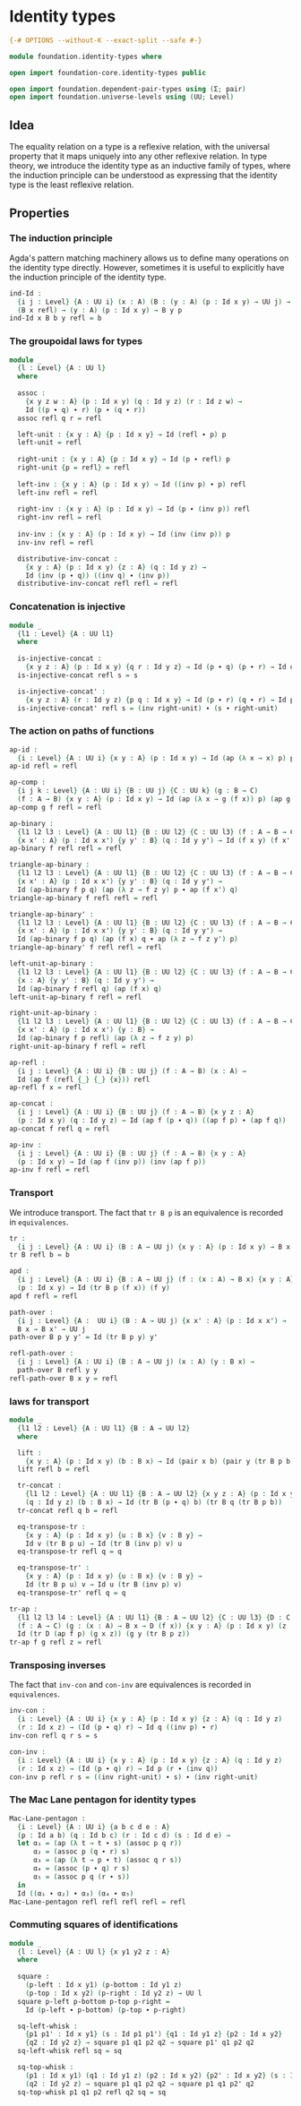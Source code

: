# Identity types

```agda
{-# OPTIONS --without-K --exact-split --safe #-}

module foundation.identity-types where

open import foundation-core.identity-types public

open import foundation.dependent-pair-types using (Σ; pair)
open import foundation.universe-levels using (UU; Level)
```

## Idea

The equality relation on a type is a reflexive relation, with the universal property that it maps uniquely into any other reflexive relation. In type theory, we introduce the identity type as an inductive family of types, where the induction principle can be understood as expressing that the identity type is the least reflexive relation.

## Properties

### The induction principle

Agda's pattern matching machinery allows us to define many operations on the identity type directly. However, sometimes it is useful to explicitly have the induction principle of the identity type.

```agda
ind-Id :
  {i j : Level} {A : UU i} (x : A) (B : (y : A) (p : Id x y) → UU j) →
  (B x refl) → (y : A) (p : Id x y) → B y p
ind-Id x B b y refl = b
```

### The groupoidal laws for types

```agda
module _
  {l : Level} {A : UU l}
  where
  
  assoc :
    {x y z w : A} (p : Id x y) (q : Id y z) (r : Id z w) →
    Id ((p ∙ q) ∙ r) (p ∙ (q ∙ r))
  assoc refl q r = refl

  left-unit : {x y : A} {p : Id x y} → Id (refl ∙ p) p
  left-unit = refl
  
  right-unit : {x y : A} {p : Id x y} → Id (p ∙ refl) p
  right-unit {p = refl} = refl
  
  left-inv : {x y : A} (p : Id x y) → Id ((inv p) ∙ p) refl
  left-inv refl = refl
  
  right-inv : {x y : A} (p : Id x y) → Id (p ∙ (inv p)) refl
  right-inv refl = refl
  
  inv-inv : {x y : A} (p : Id x y) → Id (inv (inv p)) p
  inv-inv refl = refl

  distributive-inv-concat :
    {x y : A} (p : Id x y) {z : A} (q : Id y z) →
    Id (inv (p ∙ q)) ((inv q) ∙ (inv p))
  distributive-inv-concat refl refl = refl
```

### Concatenation is injective

```agda
module _
  {l1 : Level} {A : UU l1}
  where
  
  is-injective-concat :
    {x y z : A} (p : Id x y) {q r : Id y z} → Id (p ∙ q) (p ∙ r) → Id q r
  is-injective-concat refl s = s

  is-injective-concat' :
    {x y z : A} (r : Id y z) {p q : Id x y} → Id (p ∙ r) (q ∙ r) → Id p q
  is-injective-concat' refl s = (inv right-unit) ∙ (s ∙ right-unit)
```

### The action on paths of functions

```agda
ap-id :
  {i : Level} {A : UU i} {x y : A} (p : Id x y) → Id (ap (λ x → x) p) p
ap-id refl = refl

ap-comp :
  {i j k : Level} {A : UU i} {B : UU j} {C : UU k} (g : B → C)
  (f : A → B) {x y : A} (p : Id x y) → Id (ap (λ x → g (f x)) p) (ap g (ap f p))
ap-comp g f refl = refl

ap-binary :
  {l1 l2 l3 : Level} {A : UU l1} {B : UU l2} {C : UU l3} (f : A → B → C) →
  {x x' : A} (p : Id x x') {y y' : B} (q : Id y y') → Id (f x y) (f x' y')
ap-binary f refl refl = refl

triangle-ap-binary :
  {l1 l2 l3 : Level} {A : UU l1} {B : UU l2} {C : UU l3} (f : A → B → C) →
  {x x' : A} (p : Id x x') {y y' : B} (q : Id y y') →
  Id (ap-binary f p q) (ap (λ z → f z y) p ∙ ap (f x') q)
triangle-ap-binary f refl refl = refl

triangle-ap-binary' :
  {l1 l2 l3 : Level} {A : UU l1} {B : UU l2} {C : UU l3} (f : A → B → C) →
  {x x' : A} (p : Id x x') {y y' : B} (q : Id y y') →
  Id (ap-binary f p q) (ap (f x) q ∙ ap (λ z → f z y') p)
triangle-ap-binary' f refl refl = refl

left-unit-ap-binary :
  {l1 l2 l3 : Level} {A : UU l1} {B : UU l2} {C : UU l3} (f : A → B → C) →
  {x : A} {y y' : B} (q : Id y y') →
  Id (ap-binary f refl q) (ap (f x) q)
left-unit-ap-binary f refl = refl

right-unit-ap-binary :
  {l1 l2 l3 : Level} {A : UU l1} {B : UU l2} {C : UU l3} (f : A → B → C) →
  {x x' : A} (p : Id x x') {y : B} →
  Id (ap-binary f p refl) (ap (λ z → f z y) p)
right-unit-ap-binary f refl = refl

ap-refl :
  {i j : Level} {A : UU i} {B : UU j} (f : A → B) (x : A) →
  Id (ap f (refl {_} {_} {x})) refl
ap-refl f x = refl

ap-concat :
  {i j : Level} {A : UU i} {B : UU j} (f : A → B) {x y z : A}
  (p : Id x y) (q : Id y z) → Id (ap f (p ∙ q)) ((ap f p) ∙ (ap f q))
ap-concat f refl q = refl

ap-inv :
  {i j : Level} {A : UU i} {B : UU j} (f : A → B) {x y : A}
  (p : Id x y) → Id (ap f (inv p)) (inv (ap f p))
ap-inv f refl = refl
```

### Transport

We introduce transport. The fact that `tr B p` is an equivalence is recorded in `equivalences`.

```agda
tr :
  {i j : Level} {A : UU i} (B : A → UU j) {x y : A} (p : Id x y) → B x → B y
tr B refl b = b

apd :
  {i j : Level} {A : UU i} {B : A → UU j} (f : (x : A) → B x) {x y : A}
  (p : Id x y) → Id (tr B p (f x)) (f y)
apd f refl = refl

path-over :
  {i j : Level} {A :  UU i} (B : A → UU j) {x x' : A} (p : Id x x') →
  B x → B x' → UU j
path-over B p y y' = Id (tr B p y) y'

refl-path-over :
  {i j : Level} {A : UU i} (B : A → UU j) (x : A) (y : B x) →
  path-over B refl y y
refl-path-over B x y = refl
```

### laws for transport

```agda
module _
  {l1 l2 : Level} {A : UU l1} {B : A → UU l2}
  where

  lift :
    {x y : A} (p : Id x y) (b : B x) → Id (pair x b) (pair y (tr B p b))
  lift refl b = refl

  tr-concat :
    {l1 l2 : Level} {A : UU l1} {B : A → UU l2} {x y z : A} (p : Id x y)
    (q : Id y z) (b : B x) → Id (tr B (p ∙ q) b) (tr B q (tr B p b))
  tr-concat refl q b = refl

  eq-transpose-tr :
    {x y : A} (p : Id x y) {u : B x} {v : B y} →
    Id v (tr B p u) → Id (tr B (inv p) v) u
  eq-transpose-tr refl q = q

  eq-transpose-tr' :
    {x y : A} (p : Id x y) {u : B x} {v : B y} →
    Id (tr B p u) v → Id u (tr B (inv p) v)
  eq-transpose-tr' refl q = q

tr-ap :
  {l1 l2 l3 l4 : Level} {A : UU l1} {B : A → UU l2} {C : UU l3} {D : C → UU l4}
  (f : A → C) (g : (x : A) → B x → D (f x)) {x y : A} (p : Id x y) (z : B x) →
  Id (tr D (ap f p) (g x z)) (g y (tr B p z))
tr-ap f g refl z = refl
```

### Transposing inverses

The fact that `inv-con` and `con-inv` are equivalences is recorded in `equivalences`.

```agda
inv-con :
  {i : Level} {A : UU i} {x y : A} (p : Id x y) {z : A} (q : Id y z)
  (r : Id x z) → (Id (p ∙ q) r) → Id q ((inv p) ∙ r)
inv-con refl q r s = s 

con-inv :
  {i : Level} {A : UU i} {x y : A} (p : Id x y) {z : A} (q : Id y z)
  (r : Id x z) → (Id (p ∙ q) r) → Id p (r ∙ (inv q))
con-inv p refl r s = ((inv right-unit) ∙ s) ∙ (inv right-unit)
```

### The Mac Lane pentagon for identity types

```agda
Mac-Lane-pentagon :
  {i : Level} {A : UU i} {a b c d e : A}
  (p : Id a b) (q : Id b c) (r : Id c d) (s : Id d e) →
  let α₁ = (ap (λ t → t ∙ s) (assoc p q r))
      α₂ = (assoc p (q ∙ r) s)
      α₃ = (ap (λ t → p ∙ t) (assoc q r s))
      α₄ = (assoc (p ∙ q) r s)
      α₅ = (assoc p q (r ∙ s))
  in
  Id ((α₁ ∙ α₂) ∙ α₃) (α₄ ∙ α₅)
Mac-Lane-pentagon refl refl refl refl = refl
```

### Commuting squares of identifications

```agda
module _
  {l : Level} {A : UU l} {x y1 y2 z : A}
  where
  
  square :
    (p-left : Id x y1) (p-bottom : Id y1 z)
    (p-top : Id x y2) (p-right : Id y2 z) → UU l
  square p-left p-bottom p-top p-right =
    Id (p-left ∙ p-bottom) (p-top ∙ p-right)

  sq-left-whisk :
    {p1 p1' : Id x y1} (s : Id p1 p1') {q1 : Id y1 z} {p2 : Id x y2}
    {q2 : Id y2 z} → square p1 q1 p2 q2 → square p1' q1 p2 q2
  sq-left-whisk refl sq = sq

  sq-top-whisk :
    (p1 : Id x y1) (q1 : Id y1 z) (p2 : Id x y2) {p2' : Id x y2} (s : Id p2 p2')
    (q2 : Id y2 z) → square p1 q1 p2 q2 → square p1 q1 p2' q2
  sq-top-whisk p1 q1 p2 refl q2 sq = sq
```
